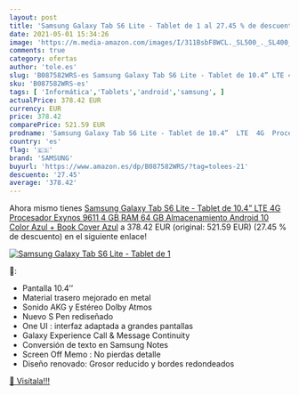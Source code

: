 ```yaml
---
layout: post
title: 'Samsung Galaxy Tab S6 Lite - Tablet de 1 al 27.45 % de descuento'
date: 2021-05-01 15:34:26
image: 'https://m.media-amazon.com/images/I/311BsbF8WCL._SL500_._SL400_.jpg'
comments: true
category: ofertas
author: 'tole.es'
slug: 'B087582WRS-es Samsung Galaxy Tab S6 Lite - Tablet de 10.4” LTE 4G...'
sku: 'B087582WRS-es'
tags: [ 'Informática','Tablets','android','samsung', ]
actualPrice: 378.42 EUR
currency: EUR
price: 378.42
comparePrice: 521.59 EUR
prodname: 'Samsung Galaxy Tab S6 Lite - Tablet de 10.4”  LTE  4G  Procesador Exynos 9611  4 GB RAM  64 GB Almacenamiento  Android 10   Color Azul + Book Cover  Azul'
country: 'es'
flag: '🇪🇸'
brand: 'SAMSUNG'
buyurl: 'https://www.amazon.es/dp/B087582WRS/?tag=tolees-21'
descuento: '27.45'
average: '378.42'
---
```


Ahora mismo tienes [Samsung Galaxy Tab S6 Lite - Tablet de 10.4”  LTE  4G  Procesador Exynos 9611  4 GB RAM  64 GB Almacenamiento  Android 10   Color Azul + Book Cover  Azul](https://www.amazon.es/dp/B087582WRS/?tag=tolees-21) a 378.42 EUR (original: 521.59 EUR) (27.45 %  de descuento) en el siguiente enlace!

[![Samsung Galaxy Tab S6 Lite - Tablet de 1](https://m.media-amazon.com/images/I/311BsbF8WCL._SL500_._SL400_.jpg)](https://www.amazon.es/dp/B087582WRS/?tag=tolees-21)

🔎:

- Pantalla 10.4’’
- Material trasero mejorado en metal
- Sonido AKG y Estéreo Dolby Atmos
- Nuevo S Pen rediseñado
- One UI : interfaz adaptada a grandes pantallas
- Galaxy Experience Call & Message Continuity
- Conversión de texto en Samsung Notes
- Screen Off Memo : No pierdas detalle
- Diseño renovado: Grosor reducido y bordes redondeados

[🛒 Visítala!!!](https://www.amazon.es/dp/B087582WRS/?tag=tolees-21)
